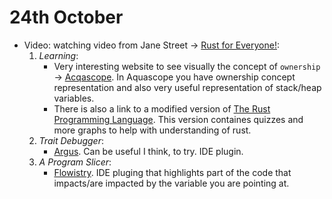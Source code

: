 # 24th October

- Video: watching video from Jane Street -> [Rust for Everyone!](https://www.youtube.com/watch?v=R0dP-QR5wQo&t=542s):
  1. *Learning*:
        - Very interesting website to see visually the concept of `ownership` -> [Acqascope](https://cel.cs.brown.edu/aquascope/). In Aquascope you have ownership concept representation and also very useful representation of stack/heap variables.
        - There is also a link to a modified version of [The Rust Programming Language](https://rust-book.cs.brown.edu/). This version containes quizzes and more graphs to help with understanding of rust.
  2. *Trait Debugger*:
        - [Argus](https://github.com/cognitive-engineering-lab/argus). Can be useful I think, to try. IDE plugin.
  3. *A Program Slicer*:
        - [Flowistry](https://github.com/willcrichton/flowistry). IDE pluging that highlights part of the code that impacts/are impacted by the variable you are pointing at.
